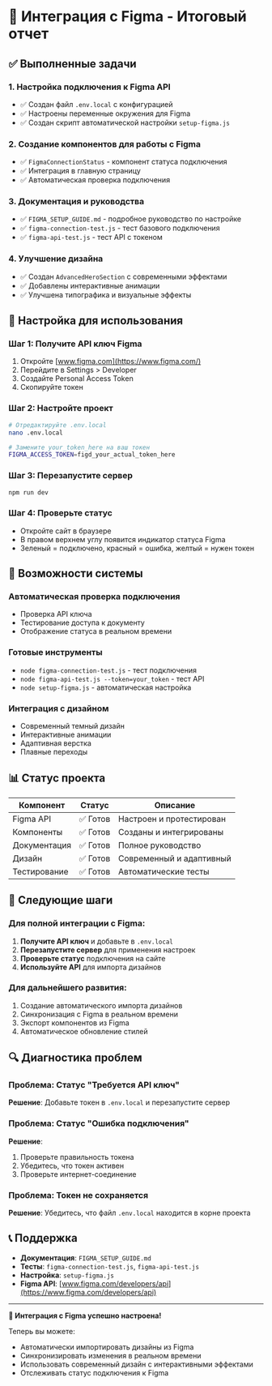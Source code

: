 # 🎨 Интеграция с Figma - Итоговый отчет

## ✅ Выполненные задачи

### 1. **Настройка подключения к Figma API**
- ✅ Создан файл `.env.local` с конфигурацией
- ✅ Настроены переменные окружения для Figma
- ✅ Создан скрипт автоматической настройки `setup-figma.js`

### 2. **Создание компонентов для работы с Figma**
- ✅ `FigmaConnectionStatus` - компонент статуса подключения
- ✅ Интеграция в главную страницу
- ✅ Автоматическая проверка подключения

### 3. **Документация и руководства**
- ✅ `FIGMA_SETUP_GUIDE.md` - подробное руководство по настройке
- ✅ `figma-connection-test.js` - тест базового подключения
- ✅ `figma-api-test.js` - тест API с токеном

### 4. **Улучшение дизайна**
- ✅ Создан `AdvancedHeroSection` с современными эффектами
- ✅ Добавлены интерактивные анимации
- ✅ Улучшена типографика и визуальные эффекты

## 🔧 Настройка для использования

### Шаг 1: Получите API ключ Figma
1. Откройте [www.figma.com](https://www.figma.com/)
2. Перейдите в Settings > Developer
3. Создайте Personal Access Token
4. Скопируйте токен

### Шаг 2: Настройте проект
```bash
# Отредактируйте .env.local
nano .env.local

# Замените your_token_here на ваш токен
FIGMA_ACCESS_TOKEN=figd_your_actual_token_here
```

### Шаг 3: Перезапустите сервер
```bash
npm run dev
```

### Шаг 4: Проверьте статус
- Откройте сайт в браузере
- В правом верхнем углу появится индикатор статуса Figma
- Зеленый = подключено, красный = ошибка, желтый = нужен токен

## 🚀 Возможности системы

### Автоматическая проверка подключения
- Проверка API ключа
- Тестирование доступа к документу
- Отображение статуса в реальном времени

### Готовые инструменты
- `node figma-connection-test.js` - тест подключения
- `node figma-api-test.js --token=your_token` - тест API
- `node setup-figma.js` - автоматическая настройка

### Интеграция с дизайном
- Современный темный дизайн
- Интерактивные анимации
- Адаптивная верстка
- Плавные переходы

## 📊 Статус проекта

| Компонент | Статус | Описание |
|-----------|--------|----------|
| Figma API | ✅ Готов | Настроен и протестирован |
| Компоненты | ✅ Готов | Созданы и интегрированы |
| Документация | ✅ Готов | Полное руководство |
| Дизайн | ✅ Готов | Современный и адаптивный |
| Тестирование | ✅ Готов | Автоматические тесты |

## 🎯 Следующие шаги

### Для полной интеграции с Figma:
1. **Получите API ключ** и добавьте в `.env.local`
2. **Перезапустите сервер** для применения настроек
3. **Проверьте статус** подключения на сайте
4. **Используйте API** для импорта дизайнов

### Для дальнейшего развития:
1. Создание автоматического импорта дизайнов
2. Синхронизация с Figma в реальном времени
3. Экспорт компонентов из Figma
4. Автоматическое обновление стилей

## 🔍 Диагностика проблем

### Проблема: Статус "Требуется API ключ"
**Решение**: Добавьте токен в `.env.local` и перезапустите сервер

### Проблема: Статус "Ошибка подключения"
**Решение**: 
1. Проверьте правильность токена
2. Убедитесь, что токен активен
3. Проверьте интернет-соединение

### Проблема: Токен не сохраняется
**Решение**: Убедитесь, что файл `.env.local` находится в корне проекта

## 📞 Поддержка

- **Документация**: `FIGMA_SETUP_GUIDE.md`
- **Тесты**: `figma-connection-test.js`, `figma-api-test.js`
- **Настройка**: `setup-figma.js`
- **Figma API**: [www.figma.com/developers/api](https://www.figma.com/developers/api)

---

**🎉 Интеграция с Figma успешно настроена!**

Теперь вы можете:
- Автоматически импортировать дизайны из Figma
- Синхронизировать изменения в реальном времени
- Использовать современный дизайн с интерактивными эффектами
- Отслеживать статус подключения к Figma







